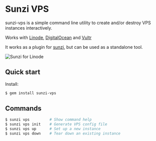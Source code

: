 # Sunzi VPS

sunzi-vps is a simple command line utility to create and/or destroy VPS instances interactively.

Works with [Linode](https://www.linode.com/), [DigitalOcean](https://www.digitalocean.com/) and [Vultr](https://www.vultr.com/)

It works as a plugin for [sunzi](https://github.com/kenn/sunzi), but can be used as a standalone tool.

![Sunzi for Linode](http://farm8.staticflickr.com/7210/6783789868_ab89010d5c.jpg)

## Quick start

Install:

```bash
$ gem install sunzi-vps
```

## Commands

```bash
$ sunzi vps         # Show command help
$ sunzi vps init    # Generate VPS config file
$ sunzi vps up      # Set up a new instance
$ sunzi vps down    # Tear down an existing instance
```
